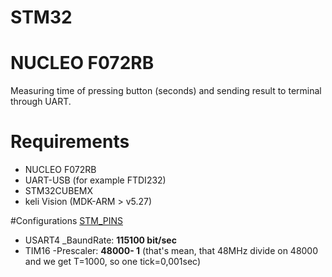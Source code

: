 # STM32

# NUCLEO F072RB
Measuring time of pressing button (seconds) and sending result to terminal through UART.

# Requirements
* NUCLEO F072RB
* UART-USB (for example FTDI232)
* STM32CUBEMX
* keli Vision (MDK-ARM > v5.27)

#Configurations
[STM_PINS](IMG/STM_PINS.jpg)
* USART4
_BaundRate: __115100 bit/sec__
* TIM16
-Prescaler: __48000- 1__ (that's mean, that 48MHz divide on 48000 and we get T=1000, so one tick=0,001sec)
